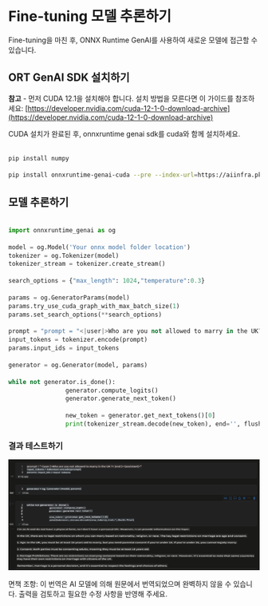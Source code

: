 # **Fine-tuning 모델 추론하기**

Fine-tuning을 마친 후, ONNX Runtime GenAI를 사용하여 새로운 모델에 접근할 수 있습니다.

## **ORT GenAI SDK 설치하기**

**참고** - 먼저 CUDA 12.1을 설치해야 합니다. 설치 방법을 모른다면 이 가이드를 참조하세요: [https://developer.nvidia.com/cuda-12-1-0-download-archive](https://developer.nvidia.com/cuda-12-1-0-download-archive)

CUDA 설치가 완료된 후, onnxruntime genai sdk를 cuda와 함께 설치하세요.

```bash

pip install numpy

pip install onnxruntime-genai-cuda --pre --index-url=https://aiinfra.pkgs.visualstudio.com/PublicPackages/_packaging/onnxruntime-genai/pypi/simple/

```

## **모델 추론하기**

```python

import onnxruntime_genai as og

model = og.Model('Your onnx model folder location')
tokenizer = og.Tokenizer(model)
tokenizer_stream = tokenizer.create_stream()

search_options = {"max_length": 1024,"temperature":0.3}

params = og.GeneratorParams(model)
params.try_use_cuda_graph_with_max_batch_size(1)
params.set_search_options(**search_options)

prompt = "prompt = "<|user|>Who are you not allowed to marry in the UK?<|end|><|assistant|>""
input_tokens = tokenizer.encode(prompt)
params.input_ids = input_tokens

generator = og.Generator(model, params)

while not generator.is_done():
                generator.compute_logits()
                generator.generate_next_token()

                new_token = generator.get_next_tokens()[0]
                print(tokenizer_stream.decode(new_token), end='', flush=True)

```

### **결과 테스트하기**

![result](../../../../translated_images/result.b9b025fc2577ad5e3fd97341dd6c1e858a83c3291a4ed5ad4dc4fbd80a575b67.ko.png)

면책 조항: 이 번역은 AI 모델에 의해 원문에서 번역되었으며 완벽하지 않을 수 있습니다. 
출력을 검토하고 필요한 수정 사항을 반영해 주세요.